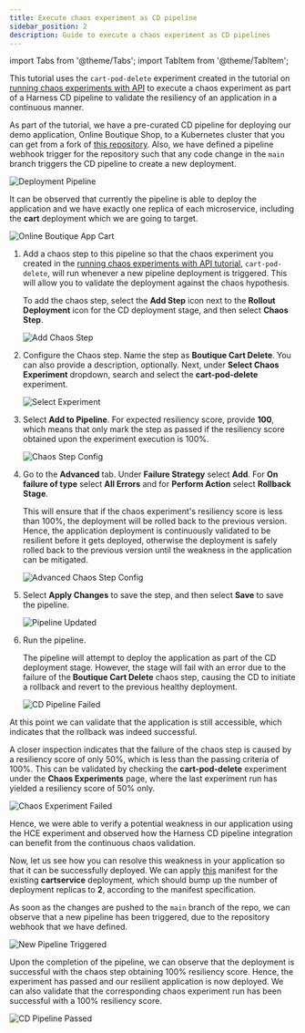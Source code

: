 ```yaml
---
title: Execute chaos experiment as CD pipeline
sidebar_position: 2
description: Guide to execute a chaos experiment as CD pipelines
---
```

import Tabs from '@theme/Tabs';
import TabItem from '@theme/TabItem';

This tutorial uses the `cart-pod-delete` experiment created in the tutorial on [running chaos experiments with API](/docs/chaos-engineering/features/experiments/construct-and-run-custom-chaos-experiments.md#run-chaos-experiments-with-apis) to execute a chaos experiment as part of a Harness CD pipeline to validate the resiliency of an application in a continuous manner.

As part of the tutorial, we have a pre-curated CD pipeline for deploying our demo application, Online Boutique Shop, to a Kubernetes cluster that you can get from a fork of [this repository](https://github.com/chaosnative/harness-chaos-demo/tree/main/boutique-app-manifests). Also, we have defined a pipeline webhook trigger for the repository such that any code change in the `main` branch triggers the CD pipeline to create a new deployment.

![Deployment Pipeline](./static/deployment-pipeline.png)

It can be observed that currently the pipeline is able to deploy the application and we have exactly one replica of each microservice, including the **cart** deployment which we are going to target.

![Online Boutique App Cart](./static/online-boutique-app-cart.png)

1. Add a chaos step to this pipeline so that the chaos experiment you created in the [running chaos experiments with API tutorial](/docs/chaos-engineering/features/experiments/construct-and-run-custom-chaos-experiments.md#run-chaos-experiments-with-apis), `cart-pod-delete`, will run whenever a new pipeline deployment is triggered. This will allow you to validate the deployment against the chaos hypothesis.

   To add the chaos step, select the **Add Step** icon next to the **Rollout Deployment** icon for the CD deployment stage, and then select **Chaos Step**.

   ![Add Chaos Step](./static/add-chaos-step.png)

2. Configure the Chaos step. Name the step as **Boutique Cart Delete**. You can also provide a description, optionally. Next, under **Select Chaos Experiment** dropdown, search and select the **cart-pod-delete** experiment.

   ![Select Experiment](./static/select-experiment.png)

3. Select **Add to Pipeline**. For expected resiliency score, provide **100**, which means that only mark the step as passed if the resiliency score obtained upon the experiment execution is 100%.

   ![Chaos Step Config](./static/chaos-step-config.png)

4. Go to the **Advanced** tab. Under **Failure Strategy** select **Add**. For **On failure of type** select **All Errors** and for **Perform Action** select **Rollback Stage**.

   This will ensure that if the chaos experiment's resiliency score is less than 100%, the deployment will be rolled back to the previous version. Hence, the application deployment is continuously validated to be resilient before it gets deployed, otherwise the deployment is safely rolled back to the previous version until the weakness in the application can be mitigated.

   ![Advanced Chaos Step Config](./static/advanced-chaos-step-config.png)

5. Select **Apply Changes** to save the step, and then select **Save** to save the pipeline.

   ![Pipeline Updated](./static/pipeline-updated.png)

6. Run the pipeline.

   The pipeline will attempt to deploy the application as part of the CD deployment stage. However, the stage will fail with an error due to the failure of the **Boutique Cart Delete** chaos step, causing the CD to initiate a rollback and revert to the previous healthy deployment.

   ![CD Pipeline Failed](./static/cd-pipeline-failed.png)

At this point we can validate that the application is still accessible, which indicates that the rollback was indeed successful.

A closer inspection indicates that the failure of the chaos step is caused by a resiliency score of only 50%, which is less than the passing criteria of 100%. This can be validated by checking the **cart-pod-delete** experiment under the **Chaos Experiments** page, where the last experiment run has yielded a resiliency score of 50% only.

![Chaos Experiment Failed](./static/chaos-experiment-failed.png)

Hence, we were able to verify a potential weakness in our application using the HCE experiment and observed how the Harness CD pipeline integration can benefit from the continuous chaos validation.

Now, let us see how you can resolve this weakness in your application so that it can be successfully deployed. We can apply [this](https://raw.githubusercontent.com/chaosnative/harness-chaos-demo/main/boutique-app-manifests/manifest/cart.yaml) manifest for the existing **cartservice** deployment, which should bump up the number of deployment replicas to **2**, according to the manifest specification.

As soon as the changes are pushed to the `main` branch of the repo, we can observe that a new pipeline has been triggered, due to the repository webhook that we have defined.

![New Pipeline Triggered](./static/new-pipeline-triggered.png)

Upon the completion of the pipeline, we can observe that the deployment is successful with the chaos step obtaining 100% resiliency score. Hence, the experiment has passed and our resilient application is now deployed. We can also validate that the corresponding chaos experiment run has been successful with a 100% resiliency score.

![CD Pipeline Passed](./static/cd-pipeline-passed.png)